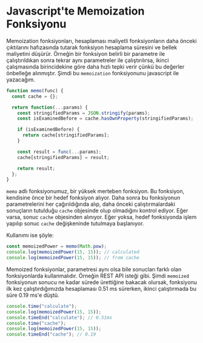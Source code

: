 # Javascript'te Memoization Fonksiyonu
Memoization fonksiyonları, hesaplaması maliyetli fonksiyonların daha önceki çıktılarını hafızasında tutarak fonksiyon hesaplama süresini ve bellek maliyetini düşürür. Örneğin bir fonksiyon belirli bir parametre ile çalıştırıldıkan sonra tekrar aynı parametreler ile çalıştırılırsa, ikinci çalışmasında birincidekine göre daha hızlı tepki verir çünkü bu değerler önbelleğe alınmıştır. Şimdi bu `memoization` fonksiyonunu javascript ile yazacağım.

```js
function memo(func) {
  const cache = {};

  return function(...params) {
    const stringifiedParams = JSON.stringify(params);
    const isExaminedBefore = cache.hasOwnProperty(stringifiedParams);

    if (isExaminedBefore) {
      return cache[stringifiedParams];
    }

    const result = func(...params);
    cache[stringifiedParams] = result;

    return result;
  };
}
```
`memo` adlı fonksiyonumuz, bir yüksek merteben fonksiyon. Bu fonksiyon, kendisine önce bir hedef fonksiyon alıyor. Daha sonra bu fonksiyonun parametrelerini her çağırıldığında alıp, daha önceki çalıştırmalardaki sonuçların tutulduğu `cache` objesinde olup olmadığını kontrol ediyor. Eğer varsa, sonuc `cache` objesinden alınıyor. Eğer yoksa, hedef fonksiyonda işlem yapılıp sonuc `cache` değişkeninde tutulmaya başlanıyor.

Kullanımı ise şöyle:
```js
const memoizedPower = memo(Math.pow);
console.log(memoizedPower(15, 15)); // calculated
console.log(memoizedPower(15, 15)); // from cache
```
Memoized fonksiyonlar, parametresi aynı olsa bile sonucları farklı olan fonksiyonlarda kullanmalıdır. Örneğin REST API isteği gibi. Şimdi `memoized` fonksiyonun sonucu ne kadar sürede ürettiğine bakacak olursak, fonksiyonu ilk kez çalıştırdığımızda hesaplaması 0.51 ms sürerken, ikinci çalıştırmada bu süre 0.19 ms'e düştü.
```js
console.time("calculate");
console.log(memoizedPower(15, 15));
console.timeEnd("calculate"); // 0.51ms
console.time("cache");
console.log(memoizedPower(15, 15));
console.timeEnd("cache"); // 0.19
```
